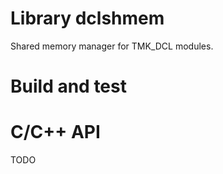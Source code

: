 # Library dclshmem

Shared memory manager for TMK_DCL modules.

# Build and test

# C/C++ API

TODO
